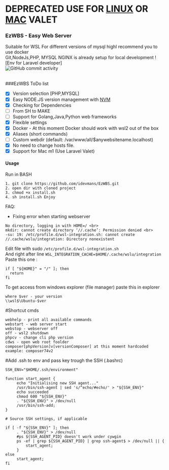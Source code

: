 # DEPRECATED USE FOR [LINUX](https://github.com/cpriego/valet-linux) OR [MAC](https://github.com/laravel/valet) VALET
### EzWBS - Easy Web Server
Suitable for WSL
For different versions of mysql highl recommend you to use docker
<br>
Git,NodeJs,PHP, MYSQL NGINX is already setup for local development ! [Env for Laravel developer]
<br>
![GitHub commit activity](https://img.shields.io/github/commit-activity/y/idevmans/EzWBS)

<br>
###EzWBS ToDo list

- [x] Version selection [PHP,MYSQL]
- [x] Easy NODE.JS version management with [NVM](https://github.com/nvm-sh/nvm)
- [x] Checking for Dependencies
- [ ] From SH to MAKE
- [ ] Support for Golang,Java,Python web frameworks
- [x] Flexible settings
- [x] Docker - At this moment Docker should work with wsl2 out of the box
- [x] Aliases (short commands)
- [ ] Custom webdir (default: /var/www/all/$anywebsitename.localhost)
- [x] No need to change hosts file.
- [x] Support for Mac m1 (Use Laravel Valet)

#### Usage
Run in BASH
<br>
```
1. git clone https://github.com/idevmans/EzWBS.git
2. open dir with cloned project
3. chmod +x install.sh
4. sh install.sh Enjoy
```

FAQ:
- Fixing error when starting webserver <br>
```
No directory, logging in with HOME=/ <br>
mkdir: cannot create directory ‘//.cache’: Permission denied <br>
-su: 19: /etc/profile.d/wsl-integration.sh: cannot create //.cache/wslu/integration: Directory nonexistent
```

Edit file with sudo `/etc/profile.d/wsl-integration.sh` <br>
And right after line `WSL_INTEGRATION_CACHE=$HOME/.cache/wslu/integration`<br>
Paste this one :<br>
```
if [ "${HOME}" = "/" ]; then
  return
fi
```
To get access from windows explorer (file manager) paste this in explorer <br>
```
where $ver - your version
\\wsl$\Ubuntu-$ver
```

#Shortcut cmds
```
webhelp - print all available commands
webstart - web server start
webstop - webserver off
off - wsl2 shutdown
phpcv - change cli php version
cdws - open web root foolder
composer[phpVersion]v[versionComposer] at this moment hardcoded
example: composer74v2
```


#Add .ssh to env and pass key trough the SSH (.bashrc)
```
SSH_ENV="$HOME/.ssh/environment"

function start_agent {
     echo "Initialising new SSH agent..."
     /usr/bin/ssh-agent | sed 's/^echo/#echo/' > "${SSH_ENV}"
     echo succeeded
     chmod 600 "${SSH_ENV}"
     . "${SSH_ENV}" > /dev/null
     /usr/bin/ssh-add;
}

# Source SSH settings, if applicable

if [ -f "${SSH_ENV}" ]; then
     . "${SSH_ENV}" > /dev/null
     #ps ${SSH_AGENT_PID} doesn't work under cywgin
     ps -ef | grep ${SSH_AGENT_PID} | grep ssh-agent$ > /dev/null || {
         start_agent;
     }
else
     start_agent;
fi
```
